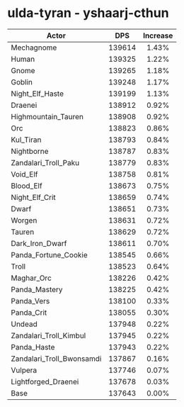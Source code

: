 # ulda-tyran - yshaarj-cthun
| Actor | DPS | Increase |
|---|:---:|:---:|
|Mechagnome|139614|1.43%|
|Human|139325|1.22%|
|Gnome|139265|1.18%|
|Goblin|139248|1.17%|
|Night_Elf_Haste|139199|1.13%|
|Draenei|138912|0.92%|
|Highmountain_Tauren|138908|0.92%|
|Orc|138823|0.86%|
|Kul_Tiran|138793|0.84%|
|Nightborne|138787|0.83%|
|Zandalari_Troll_Paku|138779|0.83%|
|Void_Elf|138758|0.81%|
|Blood_Elf|138673|0.75%|
|Night_Elf_Crit|138659|0.74%|
|Dwarf|138651|0.73%|
|Worgen|138631|0.72%|
|Tauren|138629|0.72%|
|Dark_Iron_Dwarf|138611|0.70%|
|Panda_Fortune_Cookie|138545|0.66%|
|Troll|138523|0.64%|
|Maghar_Orc|138226|0.42%|
|Panda_Mastery|138225|0.42%|
|Panda_Vers|138100|0.33%|
|Panda_Crit|138055|0.30%|
|Undead|137948|0.22%|
|Zandalari_Troll_Kimbul|137945|0.22%|
|Panda_Haste|137943|0.22%|
|Zandalari_Troll_Bwonsamdi|137867|0.16%|
|Vulpera|137746|0.07%|
|Lightforged_Draenei|137678|0.03%|
|Base|137643|0.00%|
